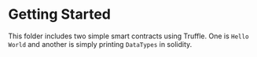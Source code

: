 # Getting Started

This folder includes two simple smart contracts using Truffle. One is `Hello World` and another is simply printing `DataTypes` in solidity.
